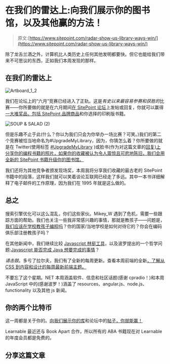 # 在我们的雷达上:向我们展示你的图书馆，以及其他赢的方法！

> 原文:[https://www.sitepoint.com/radar-show-us-library-ways-win/](https://www.sitepoint.com/radar-show-us-library-ways-win/)

除了龙舌兰酒之外，计算机比人类历史上任何其他发明都要快。但它也能给我们带来不可思议的东西，正如我们本周发现的那样。

## 在我们的雷达上

![Artboard_1_2](../Images/ae6dcc8798049a7dd6e42f55c74a3efb.png)

我们在论坛上的“六月”竞赛已经进入了正轨。这是*有史以来最容易参赛和获胜的*比赛——你所要做的就是在六月期间[在 SitePoint 论坛](https://community.sitepoint.com)上发帖或回复，你就可以赢得[一大堆奖品，包括 SitePoint 品牌商品](https://community.sitepoint.com/t/its-competition-time-post-in-june-and-win-big/191173)和你选择的印刷版书籍。

![SOUP & SALAD (2)](../Images/be1d150310a9b6c77f724024a0ae96a1.png)

但是乐趣不止于此(什么？你以为我们只会为你举办一场比赛？可笑。)我们的第二个竞赛被恰当地命名为#UpgradeMyLibrary，因为，你猜怎么着？你所要做的就是在 Twitter(使用标签 [#UpgradeMyLibrary](https://twitter.com/hashtag/UpgradeMyLibrary?src=hash) )或脸书(作为对这篇文章的[回复)上分享你的编程书籍的照片，如果你的收藏被认为令人震惊且可悲地陈旧，我们会用全新的 SitePoint 书籍升级你的图书馆。](https://www.facebook.com/sitepoint/photos/a.178852413711.158463.119345668711/10153976166653712/?type=1&theater)

我们还将为其他竞争者颁发现场奖，本周我将分享我们收藏的最古老的 SitePoint 书籍中的段落，这样我们就可以笑着谈论互联网已经走了多远。其中一本书详细解释了电子邮件的工作原理，因为我们在 1995 年就是这么做的。

## 总之

搜索引擎优化可以这么混乱，你们这些家伙。Mikey_W 遇到了危机，需要一些跟踪方面的帮助。我们也关注一些我非常感兴趣的事情，那就是教孩子——问题是，[我们应该在学校教孩子编程吗](https://community.sitepoint.com/t/dear-sitepoint-your-prime-minister-thinks-youre-wasting-your-time/191758/)？你的国家/当地学校是如何对待它的？你会在编码俱乐部注册教孩子吗？

在其他新闻中，我们继续比较 [Javascript 林挺工具](https://community.sitepoint.com/t/a-comparison-of-javascript-linting-tools/114646/29)，以及波罗提出的一个哲学问题:[Javascript 能否完成 Java 想要完成的事情](https://community.sitepoint.com/t/can-javascript-accomplish-what-java-was-intended-to-achieve/191536)？

*请击鼓*。多亏了拉尔夫，我们有了全新的每周更新。查看本周前端的全新[，了解从 CSS 到内容和设计的每周最新前端主题。](https://community.sitepoint.com/t/this-week-on-the-front-end-june-4th-2015/191821)

不要忘了这个星期。NET 本周涵盖软件、信息和社区话题(感谢 cpradio！)和本周 JavaScript 中的(感谢波罗！)涵盖了 resources、angular.js、node.js、functionality 以及其他 js 新闻。

## 你的两个比特币

这一周都是关于你的。[向我们展示你的库](https://www.sitepoint.com/show-us-books-upgrademylibrary/)和论坛中的[帖子，你就能赢！](https://community.sitepoint.com)

Learnable 最近还与 Book Apart 合作，所以所有的 ABA 书籍现在对 Learnable 的年度会员都是免费的。

## 分享这篇文章